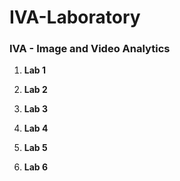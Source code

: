 # IVA-Laboratory

### IVA - Image and Video Analytics

1. **Lab 1**


2. **Lab 2**


3. **Lab 3**


4. **Lab 4**


5. **Lab 5**


6. **Lab 6**




